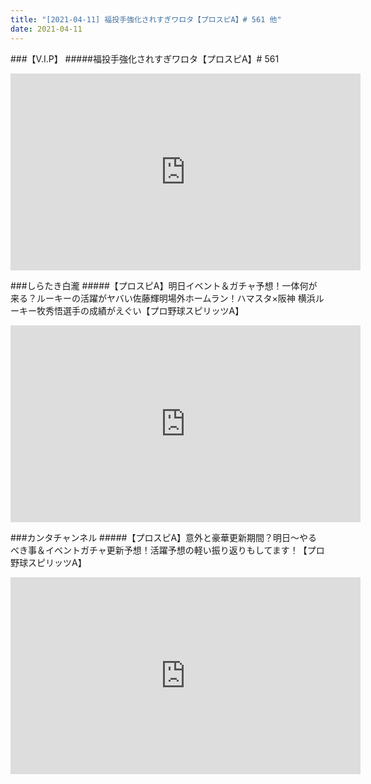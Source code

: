 ```yaml
---
title: "[2021-04-11] 福投手強化されすぎワロタ【プロスピA】# 561 他"
date: 2021-04-11
---
```

###【V.I.P】
#####福投手強化されすぎワロタ【プロスピA】# 561
<iframe width="560" height="315" src="https://www.youtube.com/embed/5A-nrpq8wuk" frameborder="0" allow="accelerometer; autoplay; clipboard-write; encrypted-media; gyroscope; picture-in-picture" allowfullscreen></iframe>

###しらたき白瀧
#####【プロスピA】明日イベント＆ガチャ予想！一体何が来る？ルーキーの活躍がヤバい佐藤輝明場外ホームラン！ハマスタ×阪神 横浜ルーキー牧秀悟選手の成績がえぐい【プロ野球スピリッツA】
<iframe width="560" height="315" src="https://www.youtube.com/embed/Qsby2G2y3Kg" frameborder="0" allow="accelerometer; autoplay; clipboard-write; encrypted-media; gyroscope; picture-in-picture" allowfullscreen></iframe>

###カンタチャンネル
#####【プロスピA】意外と豪華更新期間？明日～やるべき事＆イベントガチャ更新予想！活躍予想の軽い振り返りもしてます！【プロ野球スピリッツA】
<iframe width="560" height="315" src="https://www.youtube.com/embed/dr1EddtVYN0" frameborder="0" allow="accelerometer; autoplay; clipboard-write; encrypted-media; gyroscope; picture-in-picture" allowfullscreen></iframe>

